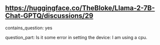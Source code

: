 ## https://huggingface.co/TheBloke/Llama-2-7B-Chat-GPTQ/discussions/29

contains_question: yes

question_part: Is it some error in setting the device: I am using a cpu.